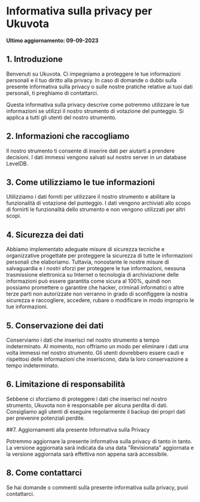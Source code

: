 # Informativa sulla privacy per Ukuvota

**Ultimo aggiornamento: 09-09-2023**

## 1. Introduzione

Benvenuti su Ukuvota. Ci impegniamo a proteggere le tue informazioni personali e il tuo diritto alla privacy. In caso di domande o dubbi sulla presente informativa sulla privacy o sulle nostre pratiche relative ai tuoi dati personali, ti preghiamo di contattarci.

Questa informativa sulla privacy descrive come potremmo utilizzare le tue informazioni se utilizzi il nostro strumento di votazione del punteggio. Si applica a tutti gli utenti del nostro strumento.

## 2. Informazioni che raccogliamo

Il nostro strumento ti consente di inserire dati per aiutarti a prendere decisioni. I dati immessi vengono salvati sul nostro server in un database LevelDB.

## 3. Come utilizziamo le tue informazioni

Utilizziamo i dati forniti per utilizzare il nostro strumento e abilitare la funzionalità di votazione del punteggio. I dati vengono archiviati allo scopo di fornirti le funzionalità dello strumento e non vengono utilizzati per altri scopi.

## 4. Sicurezza dei dati

Abbiamo implementato adeguate misure di sicurezza tecniche e organizzative progettate per proteggere la sicurezza di tutte le informazioni personali che elaboriamo. Tuttavia, nonostante le nostre misure di salvaguardia e i nostri sforzi per proteggere le tue informazioni, nessuna trasmissione elettronica su Internet o tecnologia di archiviazione delle informazioni può essere garantita come sicura al 100%, quindi non possiamo promettere o garantire che hacker, criminali informatici o altre terze parti non autorizzate non verranno in grado di sconfiggere la nostra sicurezza e raccogliere, accedere, rubare o modificare in modo improprio le tue informazioni.

## 5. Conservazione dei dati

Conserviamo i dati che inserisci nel nostro strumento a tempo indeterminato. Al momento, non offriamo un modo per eliminare i dati una volta immessi nel nostro strumento. Gli utenti dovrebbero essere cauti e rispettosi delle informazioni che inseriscono, data la loro conservazione a tempo indeterminato.

## 6. Limitazione di responsabilità

Sebbene ci sforziamo di proteggere i dati che inserisci nel nostro strumento, Ukuvota non è responsabile per alcuna perdita di dati. Consigliamo agli utenti di eseguire regolarmente il backup dei propri dati per prevenire potenziali perdite.

##7. Aggiornamenti alla presente Informativa sulla Privacy

Potremmo aggiornare la presente informativa sulla privacy di tanto in tanto. La versione aggiornata sarà indicata da una data "Revisionata" aggiornata e la versione aggiornata sarà effettiva non appena sarà accessibile.

## 8. Come contattarci

Se hai domande o commenti sulla presente informativa sulla privacy, puoi contattarci.
